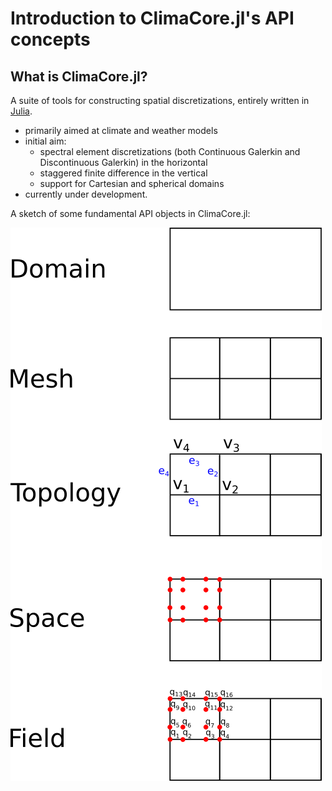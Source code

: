 # Introduction to ClimaCore.jl's API concepts


## What is ClimaCore.jl?

A suite of tools for constructing spatial discretizations, entirely written in [Julia](https://julialang.org/).

- primarily aimed at climate and weather models
- initial aim:
  - spectral element discretizations (both Continuous Galerkin and Discontinuous Galerkin) in the horizontal
  - staggered finite difference in the vertical
  - support for Cartesian and spherical domains
- currently under development.

A sketch of some fundamental API objects in ClimaCore.jl:

![ClimaCore.jl API objects](APIobjects.png)
